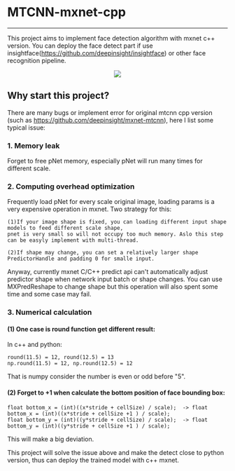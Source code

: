 # MTCNN-mxnet-cpp
--------------------
This project aims to implement face detection algorithm with mxnet c++ version. You can deploy the face detect part if use insightface(https://github.com/deepinsight/insightface) or other face recognition pipeline.

<p align="center"> 
<img src="https://github.com/njvisionpower/MTCNN-mxnet-cpp/blob/master/image/yanzi_1.jpg">
</p>

## Why start this project?
There are many bugs or implement error for original mtcnn cpp version (such as https://github.com/deepinsight/mxnet-mtcnn), here I list some typical issue:

### 1. Memory leak
Forget to free pNet memory, especially pNet will run many times for different scale.
    
### 2. Computing overhead optimization
Frequently load pNet for every scale original image, loading params is a very expensive operation in mxnet. Two strategy for this:  

    (1)If your image shape is fixed, you can loading different input shape models to feed different scale shape, 
    pnet is very small so will not occupy too much memory. Aslo this step can be easyly implement with multi-thread.
    
    (2)If shape may change, you can set a relatively larger shape PredictorHandle and padding 0 for smalle input.
    
Anyway, currently mxnet C/C++ predict api can't automatically adjust predictor shape when network input batch or shape changes. You can use MXPredReshape to change shape but this operation will also spent some time and some case may fail.

### 3. Numerical calculation
#### (1) One case is round function get different result:
In c++ and python:

    round(11.5) = 12, round(12.5) = 13  
    np.round(11.5) = 12, np.round(12.5) = 12  
That is numpy consider the number is even or odd before "5".
#### (2) Forget to +1 when calculate the bottom position of face bounding box:  
    float bottom_x = (int)((x*stride + cellSize) / scale);  -> float bottom_x = (int)((x*stride + cellSize +1 ) / scale); 
    float bottom_y = (int)((y*stride + cellSize) / scale);  -> float bottom_y = (int)((y*stride + cellSize +1 ) / scale);

This will make a big deviation.

This project will solve the issue above and make the detect close to python version, thus can deploy the trained model with c++ mxnet.
